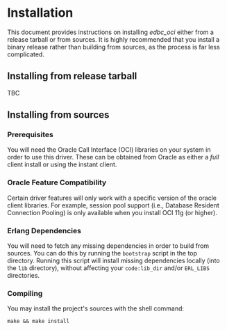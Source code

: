 # Installation

This document provides instructions on installing *edbc_oci* either from a
release tarball or from sources. It is highly recommended that you install
a binary release rather than building from sources, as the process is far
less complicated.

## Installing from release tarball

TBC

## Installing from sources

###  Prerequisites

You will need the Oracle Call Interface (OCI) libraries on your system in order
to use this driver. These can be obtained from Oracle as either a *full* client
install or using the instant client.

### Oracle Feature Compatibility

Certain driver features will only work with a specific version of the oracle
client libraries. For example, session pool support (i.e., Database Resident
Connection Pooling) is only available when you install OCI 11g (or higher).

### Erlang Dependencies

You will need to fetch any missing dependencies in order to build from sources.
You can do this by running the `bootstrap` script in the top directory.
Running this script will install missing dependencies locally (into the `lib`
directory), without affecting your `code:lib_dir` and/or `ERL_LIBS` directories.

### Compiling

You may install the project's sources with the shell command:

    make && make install
